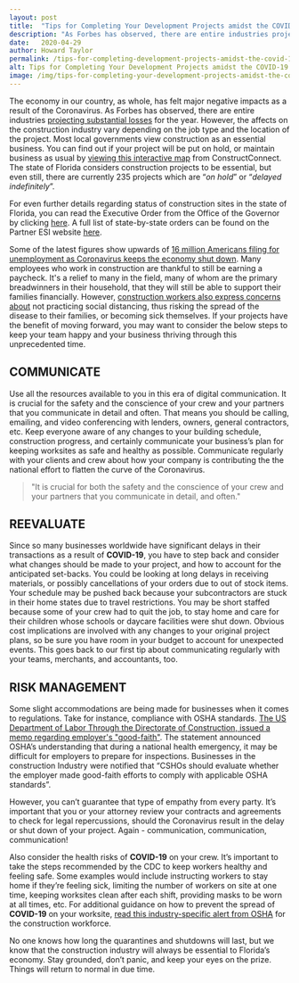 ```yaml
---
layout: post
title:  "Tips for Completing Your Development Projects amidst the COVID-19 Pandemic"
description: "As Forbes has observed, there are entire industries projecting substantial losses for the year. However, the affects on the construction industry vary depending on the job type and the location of the project."
date:   2020-04-29
author: Howard Taylor
permalink: /tips-for-completing-development-projects-amidst-the-covid-19-pandemic/
alt: Tips for Completing Your Development Projects amidst the COVID-19 Pandemic
image: /img/tips-for-completing-your-development-projects-amidst-the-covid-19-pandemic.jpg
---
```



The economy in our country, as whole, has felt major negative impacts as a result of the Coronavirus. As Forbes has observed, there are entire industries [projecting substantial losses](https://www.forbes.com/sites/williamdunkelberg/2020/04/27/the-covid-19-recession-and-small-business/#3e3218c41e10) for the year. However, the affects on the construction industry vary depending on the job type and the location of the project.<!--more--> Most local governments view construction as an essential business. You can find out if your project will be put on hold, or maintain business as usual by [viewing this interactive map](https://www.constructconnect.com/covid-19-construction-activity-report) from ConstructConnect. The state of Florida considers construction projects to be essential, but even still, there are currently 235 projects which are “*on hold*” or “*delayed indefinitely*”.

For even further details regarding status of construction sites in the state of Florida, you can read the Executive Order from the Office of the Governor by clicking [here](https://www.flgov.com/wp-content/uploads/orders/2020/EO_20-91-compressed.pdf). A full list of state-by-state orders can be found on the Partner ESI website [here](https://www.partneresi.com/services/COVID-19-Risk-Management-%2526-Response/covid-19-construction-impacts).

Some of the latest figures show upwards of [16 million Americans filing for unemployment as Coronavirus keeps the economy shut down](https://www.npr.org/sections/coronavirus-live-updates/2020/04/09/830216099/6-6-million-more-file-for-unemployment-as-coronavirus-keeps-economy-shut). Many employees who work in construction are thankful to still be earning a paycheck. It's a relief to many in the field, many of whom are the primary breadwinners in their household, that they will still be able to support their families financially. However, [construction workers also express concerns about](https://www.constructiondive.com/news/construction-workers-express-concerns-about-coronavirus-question-their-rig/575008/) not practicing social distancing, thus risking the spread of the disease to their families, or becoming sick themselves. If your projects have the benefit of moving forward, you may want to consider the below steps to keep your team happy and your business thriving through this unprecedented time.

## COMMUNICATE
Use all the resources available to you in this era of digital communication. It is crucial for the safety and the conscience of your crew and your partners that you communicate in detail and often. That means you should be calling, emailing, and video conferencing with lenders, owners, general contractors, etc. Keep everyone aware of any changes to your building schedule, construction progress, and certainly communicate your business’s plan for keeping worksites as safe and healthy as possible. Communicate regularly with your clients and crew about how your company is contributing the the national effort to flatten the curve of the Coronavirus.

> "It is crucial for both the safety and the conscience of your crew and your partners that you communicate in detail, and often."

## REEVALUATE
Since so many businesses worldwide have significant delays in their transactions as a result of **COVID-19**, you have to step back and consider what changes should be made to your project, and how to account for the anticipated set-backs. You could be looking at long delays in receiving materials, or possibly cancellations of your orders due to out of stock items. Your schedule may be pushed back because your subcontractors are stuck in their home states due to travel restrictions. You may be short staffed because some of your crew had to quit the job, to stay home and care for their children whose schools or daycare facilities were shut down. Obvious cost implications are involved with any changes to your original project plans, so be sure you have room in your budget to account for unexpected events. This goes back to our first tip about communicating regularly with your teams, merchants, and accountants, too.

## RISK MANAGEMENT
Some slight accommodations are being made for businesses when it comes to regulations. Take for instance, compliance with OSHA standards. [The US Department of Labor Through the Directorate of Construction, issued a memo regarding employer's "good-faith"](https://www.osha.gov/memos/2020-04-16/discretion-enforcement-when-considering-employers-good-faith-efforts-during). The statement announced OSHA’s understanding that during a national health emergency, it may be difficult for employers to prepare for inspections. Businesses in the construction Industry were notified that “CSHOs should evaluate whether the employer made good-faith efforts to comply with applicable OSHA standards”.

However, you can’t guarantee that type of empathy from every party. It’s important that you or your attorney review your contracts and agreements to check for legal repercussions, should the Coronavirus result in the delay or shut down of your project. Again - communication, communication, communication!

Also consider the health risks of **COVID-19** on your crew. It’s important to take the steps recommended by the CDC to keep workers healthy and feeling safe. Some examples would include instructing workers to stay home if they’re feeling sick, limiting the number of workers on site at one time, keeping worksites clean after each shift, providing masks to be worn at all times, etc. For additional guidance on how to prevent the spread of **COVID-19** on your worksite, [read this industry-specific alert from OSHA](https://www.osha.gov/Publications/OSHA4000.pdf) for the construction workforce.

No one knows how long the quarantines and shutdowns will last, but we know that the construction industry will always be essential to Florida’s economy. Stay grounded, don’t panic, and keep your eyes on the prize. Things will return to normal in due time.
